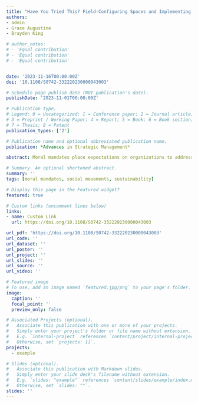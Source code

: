 ```yaml
---
title: "Have You Tried This? Field-Configuring Spaces and Implementing Moral Mandates"
authors:
- admin
- Grace Augustine
- Brayden King

# author_notes:
# - 'Equal contribution'
# - 'Equal contribution'
# - 'Equal contribution'


date: '2023-11-16T00:00:00Z'
doi: '10.1108/S0742-332220230000043003'

# Schedule page publish date (NOT publication's date).
publishDate: '2023-11-01T00:00:00Z'

# Publication type.
# Legend: 0 = Uncategorized; 1 = Conference paper; 2 = Journal article;
# 3 = Preprint / Working Paper; 4 = Report; 5 = Book; 6 = Book section;
# 7 = Thesis; 8 = Patent
publication_types: ['2']

# Publication name and optional abbreviated publication name.
publication: *Advances in Strategic Management*

abstract: Moral mandates place expectations on organizations to address social problems such as equality, diversity, and environmental sustainability. These mandates are inherently ambiguous, as they lack a shared understanding regarding their purpose, scope, and associated practices. They are also often broad and systemic and may be unclearly aligned with an organization’s strategy. Due to these challenges, in this paper we theorize that collective action at the field level is necessary for organizations to advance and concretize moral mandates, especially in the absence of clear strategic alignment. We examine this theorizing through the case of the implementation of sustainability as a moral mandate in higher education. We hypothesize and find support for the idea that when organizational members engage in collective action at the field level, those organizations have an increased likelihood of achieving sustainability implementation. To gain insight into this field-to-organization relationship, we examine 18 years of conversations from the online forum qualitatively to develop a process model of moral mandate implementation. We theorize that collective action functions as a field-configuring space, in which actors from across a variety of organizations come together to 1) refine the scope of the mandate and 2) create an implementation repertoire that actors can draw on when seeking to bring sustainability to their own organizations. Overall, our study provides a model of how ambiguous moral mandates can be implemented by highlighting the important role of collective action across organizations in concretizing ambiguous moral mandates and providing actors with the tools for their implementation. 

# Summary. An optional shortened abstract.
summary: ''
tags: [moral mandates, social movements, sustainability]

# Display this page in the Featured widget?
featured: true

# Custom links (uncomment lines below)
links:
- name: Custom Link
  url: https://doi.org/10.1108/S0742-332220230000043003

url_pdf: 'https://doi.org/10.1108/S0742-332220230000043003'
url_code: ''
url_dataset: ''
url_poster: ''
url_project: ''
url_slides: ''
url_source: ''
url_video: ''

# Featured image
# To use, add an image named `featured.jpg/png` to your page's folder.
image:
  caption: ''
  focal_point: ''
  preview_only: false

# Associated Projects (optional).
#   Associate this publication with one or more of your projects.
#   Simply enter your project's folder or file name without extension.
#   E.g. `internal-project` references `content/project/internal-project/index.md`.
#   Otherwise, set `projects: []`.
projects:
  - example

# Slides (optional).
#   Associate this publication with Markdown slides.
#   Simply enter your slide deck's filename without extension.
#   E.g. `slides: "example"` references `content/slides/example/index.md`.
#   Otherwise, set `slides: ""`.
slides: ''
---
```

